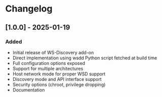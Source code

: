 # Changelog

## [1.0.0] - 2025-01-19

### Added
- Initial release of WS-Discovery add-on
- Direct implementation using wsdd Python script fetched at build time
- Full configuration options exposed
- Support for multiple architectures
- Host network mode for proper WSD support
- Discovery mode and API interface support
- Security options (chroot, privilege dropping)
- Documentation

